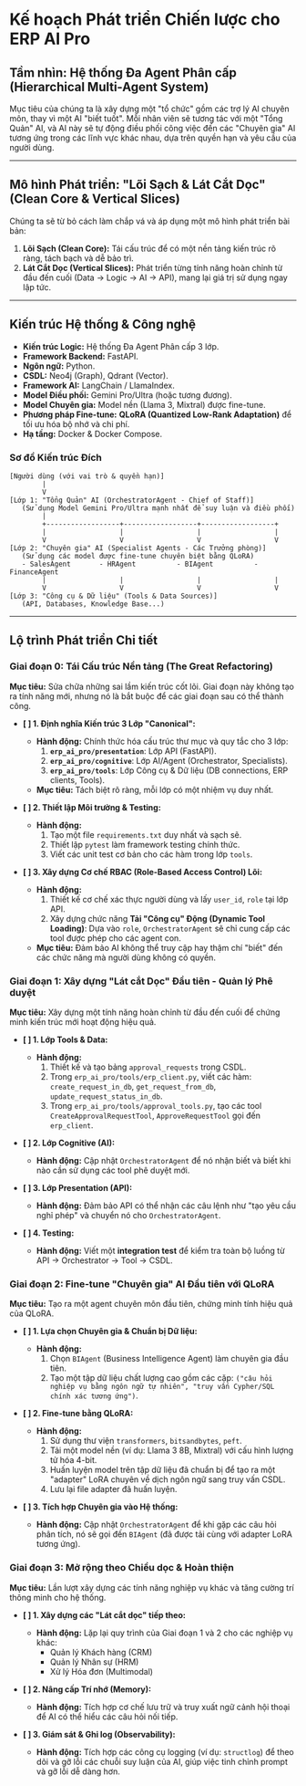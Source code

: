 # Kế hoạch Phát triển Chiến lược cho ERP AI Pro

## Tầm nhìn: Hệ thống Đa Agent Phân cấp (Hierarchical Multi-Agent System)
Mục tiêu của chúng ta là xây dựng một "tổ chức" gồm các trợ lý AI chuyên môn, thay vì một AI "biết tuốt". Mỗi nhân viên sẽ tương tác với một "Tổng Quản" AI, và AI này sẽ tự động điều phối công việc đến các "Chuyên gia" AI tương ứng trong các lĩnh vực khác nhau, dựa trên quyền hạn và yêu cầu của người dùng.

---

## Mô hình Phát triển: "Lõi Sạch & Lát Cắt Dọc" (Clean Core & Vertical Slices)
Chúng ta sẽ từ bỏ cách làm chắp vá và áp dụng một mô hình phát triển bài bản:
1.  **Lõi Sạch (Clean Core):** Tái cấu trúc để có một nền tảng kiến trúc rõ ràng, tách bạch và dễ bảo trì.
2.  **Lát Cắt Dọc (Vertical Slices):** Phát triển từng tính năng hoàn chỉnh từ đầu đến cuối (Data -> Logic -> AI -> API), mang lại giá trị sử dụng ngay lập tức.

---

## Kiến trúc Hệ thống & Công nghệ
- **Kiến trúc Logic:** Hệ thống Đa Agent Phân cấp 3 lớp.
- **Framework Backend:** FastAPI.
- **Ngôn ngữ:** Python.
- **CSDL:** Neo4j (Graph), Qdrant (Vector).
- **Framework AI:** LangChain / LlamaIndex.
- **Model Điều phối:** Gemini Pro/Ultra (hoặc tương đương).
- **Model Chuyên gia:** Model nền (Llama 3, Mixtral) được fine-tune.
- **Phương pháp Fine-tune:** **QLoRA (Quantized Low-Rank Adaptation)** để tối ưu hóa bộ nhớ và chi phí.
- **Hạ tầng:** Docker & Docker Compose.

### Sơ đồ Kiến trúc Đích
```
[Người dùng (với vai trò & quyền hạn)]
        |
        V
[Lớp 1: "Tổng Quản" AI (OrchestratorAgent - Chief of Staff)]
   (Sử dụng Model Gemini Pro/Ultra mạnh nhất để suy luận và điều phối)
        |
        +------------------+------------------+------------------+
        |                  |                  |                  |
        V                  V                  V                  V
[Lớp 2: "Chuyên gia" AI (Specialist Agents - Các Trưởng phòng)]
   (Sử dụng các model được fine-tune chuyên biệt bằng QLoRA)
   - SalesAgent       - HRAgent          - BIAgent          - FinanceAgent
        |                  |                  |                  |
        V                  V                  V                  V
[Lớp 3: "Công cụ & Dữ liệu" (Tools & Data Sources)]
   (API, Databases, Knowledge Base...)
```

---

## Lộ trình Phát triển Chi tiết

### **Giai đoạn 0: Tái Cấu trúc Nền tảng (The Great Refactoring)**
**Mục tiêu:** Sửa chữa những sai lầm kiến trúc cốt lõi. Giai đoạn này không tạo ra tính năng mới, nhưng nó là bắt buộc để các giai đoạn sau có thể thành công.

*   **[ ] 1. Định nghĩa Kiến trúc 3 Lớp "Canonical":**
    *   **Hành động:** Chính thức hóa cấu trúc thư mục và quy tắc cho 3 lớp:
        1.  **`erp_ai_pro/presentation`**: Lớp API (FastAPI).
        2.  **`erp_ai_pro/cognitive`**: Lớp AI/Agent (Orchestrator, Specialists).
        3.  **`erp_ai_pro/tools`**: Lớp Công cụ & Dữ liệu (DB connections, ERP clients, Tools).
    *   **Mục tiêu:** Tách biệt rõ ràng, mỗi lớp có một nhiệm vụ duy nhất.

*   **[ ] 2. Thiết lập Môi trường & Testing:**
    *   **Hành động:**
        1.  Tạo một file `requirements.txt` duy nhất và sạch sẽ.
        2.  Thiết lập `pytest` làm framework testing chính thức.
        3.  Viết các unit test cơ bản cho các hàm trong lớp `tools`.

*   **[ ] 3. Xây dựng Cơ chế RBAC (Role-Based Access Control) Lõi:**
    *   **Hành động:**
        1.  Thiết kế cơ chế xác thực người dùng và lấy `user_id`, `role` tại lớp API.
        2.  Xây dựng chức năng **Tải "Công cụ" Động (Dynamic Tool Loading)**: Dựa vào `role`, `OrchestratorAgent` sẽ chỉ cung cấp các tool được phép cho các agent con.
    *   **Mục tiêu:** Đảm bảo AI không thể truy cập hay thậm chí "biết" đến các chức năng mà người dùng không có quyền.

### **Giai đoạn 1: Xây dựng "Lát cắt Dọc" Đầu tiên - Quản lý Phê duyệt**
**Mục tiêu:** Xây dựng một tính năng hoàn chỉnh từ đầu đến cuối để chứng minh kiến trúc mới hoạt động hiệu quả.

*   **[ ] 1. Lớp Tools & Data:**
    *   **Hành động:**
        1.  Thiết kế và tạo bảng `approval_requests` trong CSDL.
        2.  Trong `erp_ai_pro/tools/erp_client.py`, viết các hàm: `create_request_in_db`, `get_request_from_db`, `update_request_status_in_db`.
        3.  Trong `erp_ai_pro/tools/approval_tools.py`, tạo các tool `CreateApprovalRequestTool`, `ApproveRequestTool` gọi đến `erp_client`.

*   **[ ] 2. Lớp Cognitive (AI):**
    *   **Hành động:** Cập nhật `OrchestratorAgent` để nó nhận biết và biết khi nào cần sử dụng các tool phê duyệt mới.

*   **[ ] 3. Lớp Presentation (API):**
    *   **Hành động:** Đảm bảo API có thể nhận các câu lệnh như "tạo yêu cầu nghỉ phép" và chuyển nó cho `OrchestratorAgent`.

*   **[ ] 4. Testing:**
    *   **Hành động:** Viết một **integration test** để kiểm tra toàn bộ luồng từ API -> Orchestrator -> Tool -> CSDL.

### **Giai đoạn 2: Fine-tune "Chuyên gia" AI Đầu tiên với QLoRA**
**Mục tiêu:** Tạo ra một agent chuyên môn đầu tiên, chứng minh tính hiệu quả của QLoRA.

*   **[ ] 1. Lựa chọn Chuyên gia & Chuẩn bị Dữ liệu:**
    *   **Hành động:**
        1.  Chọn `BIAgent` (Business Intelligence Agent) làm chuyên gia đầu tiên.
        2.  Tạo một tập dữ liệu chất lượng cao gồm các cặp: `("câu hỏi nghiệp vụ bằng ngôn ngữ tự nhiên", "truy vấn Cypher/SQL chính xác tương ứng")`.

*   **[ ] 2. Fine-tune bằng QLoRA:**
    *   **Hành động:**
        1.  Sử dụng thư viện `transformers`, `bitsandbytes`, `peft`.
        2.  Tải một model nền (ví dụ: Llama 3 8B, Mixtral) với cấu hình lượng tử hóa 4-bit.
        3.  Huấn luyện model trên tập dữ liệu đã chuẩn bị để tạo ra một "adapter" LoRA chuyên về dịch ngôn ngữ sang truy vấn CSDL.
        4.  Lưu lại file adapter đã huấn luyện.

*   **[ ] 3. Tích hợp Chuyên gia vào Hệ thống:**
    *   **Hành động:** Cập nhật `OrchestratorAgent` để khi gặp các câu hỏi phân tích, nó sẽ gọi đến `BIAgent` (đã được tải cùng với adapter LoRA tương ứng).

### **Giai đoạn 3: Mở rộng theo Chiều dọc & Hoàn thiện**
**Mục tiêu:** Lần lượt xây dựng các tính năng nghiệp vụ khác và tăng cường trí thông minh cho hệ thống.

*   **[ ] 1. Xây dựng các "Lát cắt dọc" tiếp theo:**
    *   **Hành động:** Lặp lại quy trình của Giai đoạn 1 và 2 cho các nghiệp vụ khác:
        *   Quản lý Khách hàng (CRM)
        *   Quản lý Nhân sự (HRM)
        *   Xử lý Hóa đơn (Multimodal)

*   **[ ] 2. Nâng cấp Trí nhớ (Memory):**
    *   **Hành động:** Tích hợp cơ chế lưu trữ và truy xuất ngữ cảnh hội thoại để AI có thể hiểu các câu hỏi nối tiếp.

*   **[ ] 3. Giám sát & Ghi log (Observability):**
    *   **Hành động:** Tích hợp các công cụ logging (ví dụ: `structlog`) để theo dõi và gỡ lỗi các chuỗi suy luận của AI, giúp việc tinh chỉnh prompt và gỡ lỗi dễ dàng hơn.